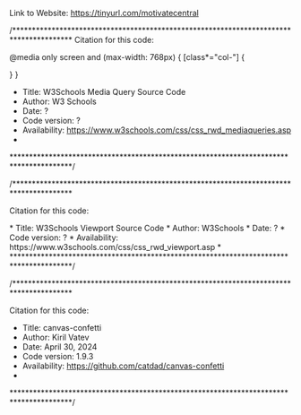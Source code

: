 Link to Website: https://tinyurl.com/motivatecentral


 /***************************************************************************************
Citation for this code:

@media only screen and (max-width: 768px) {
  [class*="col-"] {
    
   }
 } 

*    Title: W3Schools Media Query Source Code
*    Author: W3 Schools
*    Date: ?
*    Code version: ?
*    Availability: https://www.w3schools.com/css/css_rwd_mediaqueries.asp
*
 ***************************************************************************************/

  /***************************************************************************************

  Citation for this code:

  <meta name="viewport" content="width=device-width, initial-scale=1.0" />
*    Title: W3Schools Viewport Source Code
*    Author: W3Schools
*    Date: ?
*    Code version: ?
*    Availability: https://www.w3schools.com/css/css_rwd_viewport.asp
*
***************************************************************************************/



 /***************************************************************************************

  Citation for this code:

<script src="https://cdn.jsdelivr.net/npm/canvas-confetti@1.9.3/dist/confetti.browser.min.js"></script>
*    Title: canvas-confetti
*    Author: Kiril Vatev
*    Date: April 30, 2024
*    Code version: 1.9.3
*    Availability: https://github.com/catdad/canvas-confetti
*
***************************************************************************************/